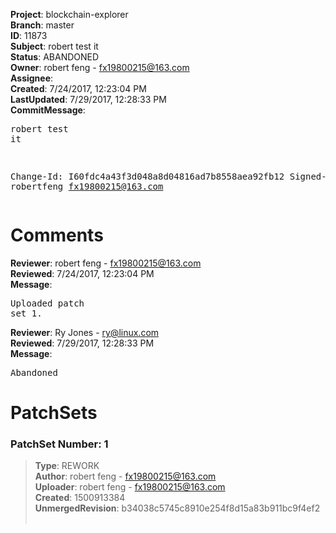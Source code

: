<strong>Project</strong>: blockchain-explorer<br><strong>Branch</strong>: master<br><strong>ID</strong>: 11873<br><strong>Subject</strong>: robert test it<br><strong>Status</strong>: ABANDONED<br><strong>Owner</strong>: robert feng - fx19800215@163.com<br><strong>Assignee</strong>:<br><strong>Created</strong>: 7/24/2017, 12:23:04 PM<br><strong>LastUpdated</strong>: 7/29/2017, 12:28:33 PM<br><strong>CommitMessage</strong>:<br><pre>robert test it

Change-Id: I60fdc4a43f3d048a8d04816ad7b8558aea92fb12
Signed-off-by: robertfeng <fx19800215@163.com>
</pre><h1>Comments</h1><strong>Reviewer</strong>: robert feng - fx19800215@163.com<br><strong>Reviewed</strong>: 7/24/2017, 12:23:04 PM<br><strong>Message</strong>: <pre>Uploaded patch set 1.</pre><strong>Reviewer</strong>: Ry Jones - ry@linux.com<br><strong>Reviewed</strong>: 7/29/2017, 12:28:33 PM<br><strong>Message</strong>: <pre>Abandoned</pre><h1>PatchSets</h1><h3>PatchSet Number: 1</h3><blockquote><strong>Type</strong>: REWORK<br><strong>Author</strong>: robert feng - fx19800215@163.com<br><strong>Uploader</strong>: robert feng - fx19800215@163.com<br><strong>Created</strong>: 1500913384<br><strong>UnmergedRevision</strong>: b34038c5745c8910e254f8d15a83b911bc9f4ef2<br><br></blockquote>